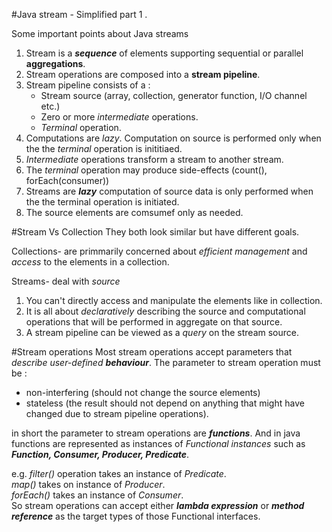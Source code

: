 #Java stream - Simplified part 1 .

Some important points about Java streams

1. Stream is a ***sequence*** of elements supporting sequential or parallel **aggregations**.
2. Stream operations are composed into a **stream pipeline**. 
3. Stream pipeline consists of a :
    * Stream source (array, collection, generator function, I/O channel etc.)
    * Zero or more *intermediate* operations.
    * *Terminal* operation.
4. Computations are *lazy*. Computation on source is performed only when the the *terminal* operation is inititiaed.
5. *Intermediate* operations transform a stream to another stream.
6. The *terminal* operation may produce side-effects (count(), forEach(consumer))
7. Streams are ***lazy*** computation of source data is only performed when the the terminal operation is initiated.
8. The source elements are comsumef only as needed.

#Stream Vs Collection
They both look similar but have different goals.

Collections- are primmarily concerned about *efficient management* and *access* to the elements in a collection.

Streams- deal with *source*
1. You can't directly access and manipulate the elements like in collection.
2. It is all about *declaratively* describing the source and computational operations that will be performed in aggregate on that source.
3. A stream pipeline can be viewed as a *query* on the stream source.

#Stream operations 
Most stream operations accept parameters that *describe user-defined **behaviour***.
The parameter to stream operation must be :
- non-interfering (should not change the source elements)
- stateless (the result should not depend on anything that might have changed due to stream pipeline operations).

in short the parameter to stream operations are ***functions***.
And in java functions are represented as instances of *Functional instances* such as ***Function, Consumer, Producer, Predicate***.  
 

e.g. *filter()* operation takes an instance of *Predicate*.  
*map()* takes on instance of *Producer*.  
*forEach()* takes an instance of *Consumer*.  
So stream operations can accept either ***lambda expression*** or ***method reference*** as the target types of those Functional interfaces.

